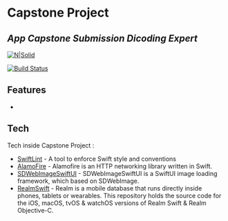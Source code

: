 # Capstone Project

## _App Capstone Submission Dicoding Expert_

[![N|Solid](https://cldup.com/dTxpPi9lDf.thumb.png)](https://nodesource.com/products/nsolid)

[![Build Status](https://travis-ci.org/joemccann/dillinger.svg?branch=master)](https://travis-ci.org/joemccann/dillinger)

## Features

-

## Tech

Tech inside Capstone Project :

- [SwiftLint](https://github.com/realm/SwiftLint) - A tool to enforce Swift style and conventions
- [AlamoFire](https://github.com/Alamofire/Alamofire) - Alamofire is an HTTP networking library written in Swift.
- [SDWebImageSwiftUI](https://github.com/SDWebImage/SDWebImageSwiftUI) - SDWebImageSwiftUI is a SwiftUI image loading framework, which based on SDWebImage.
- [RealmSwift](https://github.com/realm/realm-swift.git) - Realm is a mobile database that runs directly inside phones, tablets or wearables. This repository holds the source code for the iOS, macOS, tvOS & watchOS versions of Realm Swift & Realm Objective-C.
